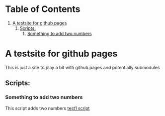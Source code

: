 
# Table of Contents

1.  [A testsite for github pages](#org0c7f41f)
    1.  [Scripts:](#orgfb4d9a2)
        1.  [Something to add two numbers](#org5e480b5)


<a id="org0c7f41f"></a>

# A testsite for github pages

This is just a site to play a bit with github pages and potentially submodules


<a id="orgfb4d9a2"></a>

## Scripts:


<a id="org5e480b5"></a>

### Something to add two numbers

This script adds two numbers
[test1 script](test/test1.md)


